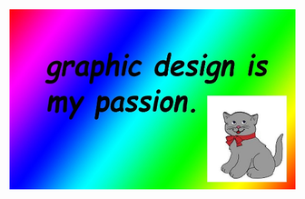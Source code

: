 <!-- "Hero" Header -->
<div align="center">
  <img src="https://github.com/AshwinKurup/AshwinKurup/blob/master/936.jpg" style="width=20% height=20%" alt="Hi There👋" />
  <br />
  <br />
  <br />
  <br />

</div>
<!--
**AshwinKurup/AshwinKurup** is a ✨ _special_ ✨ repository because its `README.md` (this file) appears on your GitHub profile.

Here are some ideas to get you started:

- 🔭 I’m currently working on ...
- 🌱 I’m currently learning ...
- 👯 I’m looking to collaborate on ...
- 🤔 I’m looking for help with ...
- 💬 Ask me about ...
- 📫 How to reach me: ...
- 😄 Pronouns: ...
- ⚡ Fun fact: ...
-->
